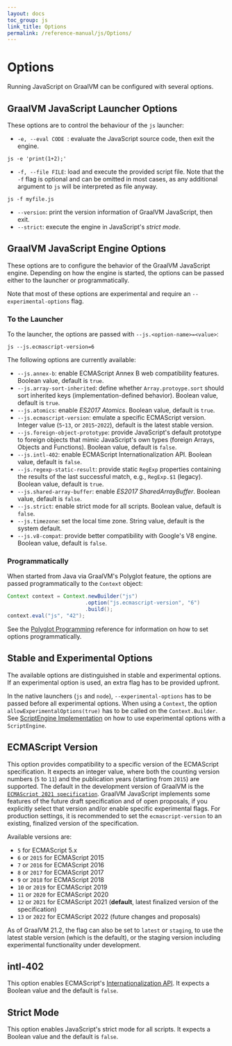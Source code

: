 ```yaml
---
layout: docs
toc_group: js
link_title: Options
permalink: /reference-manual/js/Options/
---
```

# Options

Running JavaScript on GraalVM can be configured with several options.

## GraalVM JavaScript Launcher Options

These options are to control the behaviour of the `js` launcher:
* `-e, --eval CODE `: evaluate the JavaScript source code, then exit the engine.
```shell
js -e 'print(1+2);'
```
* `-f, --file FILE`: load and execute the provided script file. Note that the `-f` flag is optional and can be omitted in most cases, as any additional argument to `js` will be interpreted as file anyway.
```shell
js -f myfile.js
```
* `--version`: print the version information of GraalVM JavaScript, then exit.
* `--strict`: execute the engine in JavaScript's _strict mode_.

##  GraalVM JavaScript Engine Options

These options are to configure the behavior of the GraalVM JavaScript engine.
Depending on how the engine is started, the options can be passed either to the launcher or programmatically.

Note that most of these options are experimental and require an `--experimental-options` flag.

### To the Launcher
To the launcher, the options are passed with `--js.<option-name>=<value>`:
```shell
js --js.ecmascript-version=6
```

The following options are currently available:
   * `--js.annex-b`: enable ECMAScript Annex B web compatibility features. Boolean value, default is `true`.
   * `--js.array-sort-inherited`: define whether `Array.protoype.sort` should sort inherited keys (implementation-defined behavior). Boolean value, default is `true`.
   * `--js.atomics`: enable *ES2017 Atomics*. Boolean value, default is `true`.
   * `--js.ecmascript-version`: emulate a specific ECMAScript version. Integer value (`5`-`13`, or `2015`-`2022`), default is the latest stable version.
   * `--js.foreign-object-prototype`: provide JavaScript's default prototype to foreign objects that mimic JavaScript's own types (foreign Arrays, Objects and Functions). Boolean value, default is `false`.
   * `--js.intl-402`: enable ECMAScript Internationalization API. Boolean value, default is `false`.
   * `--js.regexp-static-result`: provide static `RegExp` properties containing the results of the last successful match, e.g., `RegExp.$1` (legacy). Boolean value, default is `true`.
   * `--js.shared-array-buffer`: enable *ES2017 SharedArrayBuffer*. Boolean value, default is `false`.
   * `--js.strict`: enable strict mode for all scripts. Boolean value, default is `false`.
   * `--js.timezone`: set the local time zone. String value, default is the system default.
   * `--js.v8-compat`: provide better compatibility with Google's V8 engine. Boolean value, default is `false`.

### Programmatically
When started from Java via GraalVM's Polyglot feature, the options are passed programmatically to the `Context` object:
```java
Context context = Context.newBuilder("js")
                         .option("js.ecmascript-version", "6")
                         .build();
context.eval("js", "42");
```

See the [Polyglot Programming](https://github.com/oracle/graal/blob/master/docs/reference-manual/polyglot-programming.md#passing-options-programmatically) reference for information on how to set options programmatically.

## Stable and Experimental Options

The available options are distinguished in stable and experimental options.
If an experimental option is used, an extra flag has to be provided upfront.

In the native launchers (`js` and `node`), `--experimental-options` has to be passed before all experimental options.
When using a `Context`, the option `allowExperimentalOptions(true)` has to be called on the `Context.Builder`.
See [ScriptEngine Implementation](ScriptEngine.md) on how to use experimental options with a `ScriptEngine`.

## ECMAScript Version

This option provides compatibility to a specific version of the ECMAScript specification.
It expects an integer value, where both the counting version numbers (`5` to `11`) and the publication years (starting from `2015`) are supported.
The default in the development version of GraalVM is the [`ECMAScript 2021 specification`](https://tc39.es/ecma262/).
GraalVM JavaScript implements some features of the future draft specification and of open proposals, if you explicitly select that version and/or enable specific experimental flags.
For production settings, it is recommended to set the `ecmascript-version` to an existing, finalized version of the specification.

Available versions are:
* `5` for ECMAScript 5.x
* `6` or `2015` for ECMAScript 2015
* `7` or `2016` for ECMAScript 2016
* `8` or `2017` for ECMAScript 2017
* `9` or `2018` for ECMAScript 2018
* `10` or `2019` for ECMAScript 2019
* `11` or `2020` for ECMAScript 2020
* `12` or `2021` for ECMAScript 2021 (**default**, latest finalized version of the specification)
* `13` or `2022` for ECMAScript 2022 (future changes and proposals)

As of GraalVM 21.2, the flag can also be set to `latest` or `staging`, to use the latest stable version (which is the default), or the staging version including experimental functionality under development.

## intl-402

This option enables ECMAScript's [Internationalization API](https://tc39.github.io/ecma402/).
It expects a Boolean value and the default is `false`.

## Strict Mode

This option enables JavaScript's strict mode for all scripts.
It expects a Boolean value and the default is `false`.

